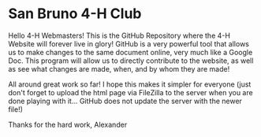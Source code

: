# San Bruno 4-H Club
Hello 4-H Webmasters!
This is the GitHub Repository where the 4-H Website will forever live in glory! GitHub is a very powerful tool that allows us to make changes to the same document online, very much like a Google Doc. This program will allow us to directly contribute to the website, as well as see what changes are made, when, and by whom they are made!

All around great work so far! I hope this makes it simpler for everyone (just don't forget to upload the html page via FileZilla to the server when you are done playing with it... GitHub does not update the server with the newer file!)

Thanks for the hard work,
Alexander
